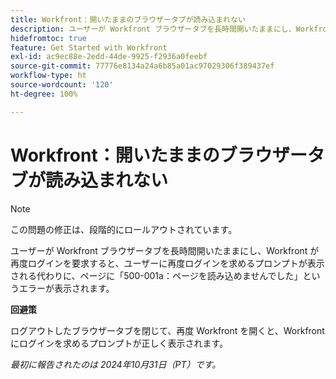 ```yaml
---
title: Workfront：開いたままのブラウザータブが読み込まれない
description: ユーザーが Workfront ブラウザータブを長時間開いたままにし、Workfront が再度ログインを要求すると、ユーザーに再度ログインを求めるプロンプトが表示される代わりに、ページに「500-001a：ページを読み込めませんでした」というエラーが表示されます。
hidefromtoc: true
feature: Get Started with Workfront
exl-id: ac9ec88e-2edd-44de-9925-f2936a0feebf
source-git-commit: 77776e8134a24a6b85a01ac97029306f389437ef
workflow-type: ht
source-wordcount: '120'
ht-degree: 100%

---
```


# Workfront：開いたままのブラウザータブが読み込まれない

>[!NOTE]
>
>この問題の修正は、段階的にロールアウトされています。

ユーザーが Workfront ブラウザータブを長時間開いたままにし、Workfront が再度ログインを要求すると、ユーザーに再度ログインを求めるプロンプトが表示される代わりに、ページに「500-001a：ページを読み込めませんでした」というエラーが表示されます。

**回避策**

ログアウトしたブラウザータブを閉じて、再度 Workfront を開くと、Workfront にログインを求めるプロンプトが正しく表示されます。

_最初に報告されたのは 2024年10月31日（PT）です。_
